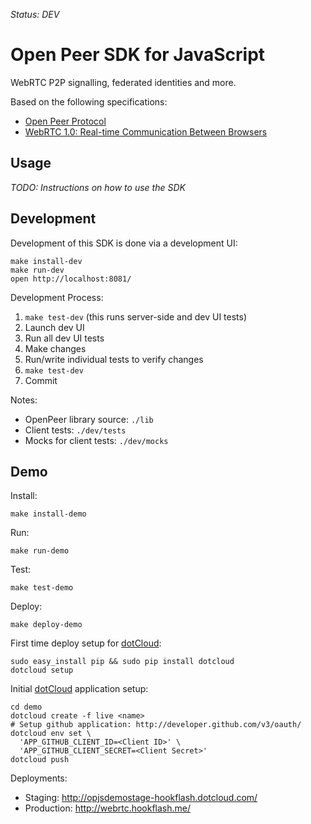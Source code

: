 *Status: DEV*

Open Peer SDK for JavaScript
============================

WebRTC P2P signalling, federated identities and more.

Based on the following specifications:

  * [Open Peer Protocol](http://docs.openpeer.org/OpenPeerProtocolSpecification)
  * [WebRTC 1.0: Real-time Communication Between Browsers](http://dev.w3.org/2011/webrtc/editor/webrtc.html)


Usage
-----

*TODO: Instructions on how to use the SDK*


Development
-----------

Development of this SDK is done via a development UI:

    make install-dev
    make run-dev
    open http://localhost:8081/

Development Process:

  1. `make test-dev` (this runs server-side and dev UI tests)
  2. Launch dev UI
  3. Run all dev UI tests
  4. Make changes
  5. Run/write individual tests to verify changes
  6. `make test-dev`
  7. Commit

Notes:

  * OpenPeer library source: `./lib`
  * Client tests: `./dev/tests`
  * Mocks for client tests: `./dev/mocks`


Demo
----

Install:

    make install-demo

Run:

    make run-demo

Test:

    make test-demo

Deploy:

    make deploy-demo

First time deploy setup for [dotCloud](http://dotcloud.com):

    sudo easy_install pip && sudo pip install dotcloud
    dotcloud setup

Initial [dotCloud](http://dotcloud.com) application setup:

    cd demo
    dotcloud create -f live <name>
    # Setup github application: http://developer.github.com/v3/oauth/
    dotcloud env set \
      'APP_GITHUB_CLIENT_ID=<Client ID>' \
      'APP_GITHUB_CLIENT_SECRET=<Client Secret>'
    dotcloud push

Deployments:

  * Staging: http://opjsdemostage-hookflash.dotcloud.com/
  * Production: http://webrtc.hookflash.me/
